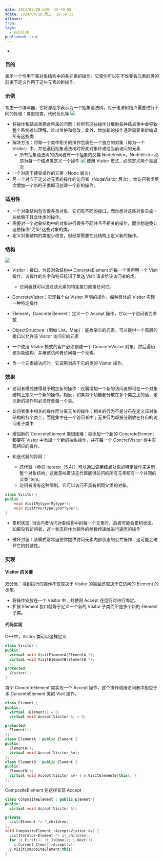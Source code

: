 ```yaml
---
date: 2024/03/28,周四  15-49-58
mdate: 2024/04/10,周三  18-58-33
aliases: 
from: 
tags:
  - publish
published: true
---
```


- 
### 目的
表示一个作用于某对象结构中的各元素的操作。它使你可以在不改变各元素的类的前提下定义作用于这些元素的新操作。


### 示例

考虑一个编译器，它将源程序表示为一个抽象语法树，对于语法树结点需要进行不同的处理：类型检查，代码优化等
![](./assets/5.11-Visitor-%E8%AE%BF%E9%97%AE%E8%80%85/image-2023-10-19_18-21-15-257.png)

- 将操作和结点类耦合带来的问题：将所有这些操作分散到各种结点类中会导致整个系统难以理解、难以维护和修改；此外，增加新的操作通常需要重新编译所有这些类
- 解决方法：将每一个类中相关的操作包装在一个独立的对象（称为一个 Visitor）中，并在遍历抽象语法树时将此对象传递给当前访问的元素
	- 所有抽象语法树的访问者有一个抽象的父类 NodeVisitor。NodeVisitor 必须为每一个结点类定义一个操作
![](./assets/5.11-Visitor-%E8%AE%BF%E9%97%AE%E8%80%85/image-2023-10-19_18-39-03-846.png)
使用 Visitor 模式，必须定义两个类层次：
- 一个对应于接受操作的元素（Node 层次）
- 另一个对应于定义对元素的操作的访问者（NodeVisitor 层次）。给访问者类层次增加一个新的子类即可创建一个新的操作。


### 适用性

- 一个对象结构包含很多类对象，它们有不同的接口，而你想对这些对象实施一些依赖于其具体类的操作。
- 需要对一个对象结构中的对象进行很多不同并且不相关的操作，而你想避免让这些操作“污染”这些对象的类。
- 定义对象结构的类很少改变，但经常需要在此结构上定义新的操作。


### 结构
![](./assets/5.11-Visitor-%E8%AE%BF%E9%97%AE%E8%80%85/image-2023-10-19_18-40-40-846.png)
- Visitor：接口。为该对象结构中 ConcreteElement 的每一个类声明一个 Visit 操作，该操作的名字和特征标识了发送 Visit 请求给该访问者的类。
	- 访问者就可以通过该元素的特定接口直接访问它。
- ConcreteVisitor：实现每个由 Visitor 声明的操作。每种具体的 Visitor 实现一种特定操作
- Element，ConcreteElement：定义一个 Accept 操作，它以一个访问者为参数
- ObjectStructure（例如 List，Map）：能枚举它的元素，可以提供一个高层的接口以允许该 Visitor 访问它的元素


- 一个使用 Visitor 模式的客户必须创建一个 ConcreteVisitor 对象，然后遍历该对象结构，并用该访问者访问每一个元素。
- 当一个元素被访问时，它调用对应于它的类的 Visitor 操作。


### 效果

- 访问者模式使得易于增加新的操作：仅需增加一个新的访问者即可在一个对象结构上定义一个新的操作。相反，如果每个功能都分散在多个类之上的话，定义新的操作时必须修改每一个类。
- 访问者集中相关的操作而分离无关的操作：相关的行为不是分布在定义该对象结构的各个类上，而是集中在一个访问者中；无关行为却被分别放在各自的访问者子类中
- 增加新的 ConcreteElement 类很困难：每添加一个新的 ConcreteElement 都要在 Vistor 中添加一个新的抽象操作，并在每一个 ConcretVisitor 类中实现相应的操作。

- 和迭代器的异同：
	- 迭代器（参见 Iterator（5.4））可以通过调用结点对象的特定操作来遍历整个对象结构，这就意味着该迭代器能够访问的所有元素都有一个共同的父类 Item。
	- 访问者没有这种限制。它可以访问不具有相同父类的对象。
```C++
class Visitor {
public ：
	void VisitMytype(Mytype*);
	void VisitYourtype(yourType*);
}
```

- 累积状态: 当访问者访问对象结构中的每一个元素时，后者可能会累积状态。如果没有访问者，这一状态将作为额外的参数传递给进行遍历的操作

- 破坏封装：该模式常常迫使你提供访问元素内部状态的公共操作，这可能会破坏它的封装性。


### 实现

#### Visitor 的关键

双分派：得到执行的操作不仅取决于 Visitor 的类型还取决于它访问的 Element 的类型。
- 将操作安放在一个 Visitor 中，并使用 Accept 在运行时进行绑定。
- 扩展 Element 接口就等于定义一个新的 Visitor 子类而不是多个新的 Element 子类。

#### 代码实现
C++中，Visitor 类可以这样定义:
```c++
class Visitor {
public:
  virtual void VisitE1ementA(ElementA *);
  virtual void VisitE1ementB(ElementB *);
  // ...
protected:
  Visitor();
}
```
每个 ConcreteElement 类实现一个 Accept 操作，这个操作调用访问者中相应于本 ConcreteElement 类的 Visit 操作。
```c++
class Element {
public:
  virtual ~Element() = 0;
  virtual void Accept(Visitor &) = 0;

protected:
  Element();
};
class ElementA : public Element {
public:
  ElementA();
  virtual void Accept(Visitor &v);
};
class ElementB : public Element {
public:
  ElementB();
  virtual void Accept(Visitor &v) { v.VisitElementB(this); }
};
```
CompositeElement 则这样实现 Accept
```C++
class CompositeElement : public Element {
public:
  virtual void Accept(Visitor &);

private:
  List<Element *> *_children;
};
void CompositeElement::Accept(Visitor &v) {
  ListIterator<Element *> i(_children);
  for (i.First(); !i.IsDone(); i.Next())
    i.Current_Item()->Accept(v);
  v.VisitCompositeElement(this);
}
```